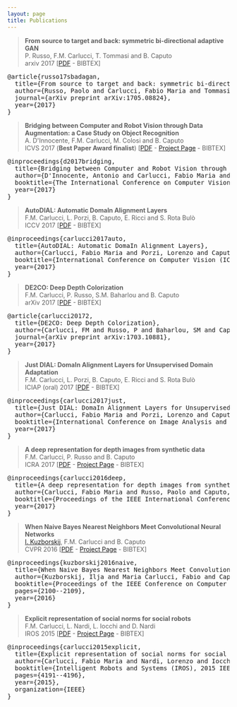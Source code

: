 ```yaml
---
layout: page
title: Publications
---
```

> **From source to target and back: symmetric bi-directional adaptive GAN**  
P. Russo, F.M. Carlucci, T. Tommasi and B. Caputo  
arxiv 2017 [<a href="https://arxiv.org/pdf/1705.08824">PDF</a> - <span class="bibtex">BIBTEX</span>]

<pre class="bibitem">
@article{russo17sbadagan,
  title={From source to target and back: symmetric bi-directional adaptive GAN},
  author={Russo, Paolo and Carlucci, Fabio Maria and Tommasi, Tatiana and Caputo, Barbara},
  journal={arXiv preprint arXiv:1705.08824},
  year={2017}
}
</pre>

> **Bridging between Computer and Robot Vision through Data Augmentation: a Case Study on Object Recognition**  
A. D'Innocente, F.M. Carlucci, M. Colosi and B. Caputo  
ICVS 2017 (**Best Paper Award finalist**) [<a href="https://arxiv.org/pdf/1705.02139">PDF</a> - <a href="https://sites.google.com/view/robocrop/">Project Page</a> - <span class="bibtex">BIBTEX</span>]

<pre class="bibitem">
@inproceedings{d2017bridging,
  title={Bridging between Computer and Robot Vision through Data Augmentation: a Case Study on Object Recognition},
  author={D'Innocente, Antonio and Carlucci, Fabio Maria and Colosi, Mirco and Caputo, Barbara},
  booktitle={The International Conference on Computer Vision Systems, ICVS},
  year={2017}
}
</pre>

> **AutoDIAL: Automatic DomaIn Alignment Layers**  
F.M. Carlucci, L. Porzi, B. Caputo, E. Ricci and S. Rota Bulò  
ICCV 2017 [<a href="https://arxiv.org/pdf/1704.08082">PDF</a> - <span class="bibtex">BIBTEX</span>]

<pre class="bibitem">
@inproceedings{carlucci2017auto,
  title={AutoDIAL: Automatic DomaIn Alignment Layers},
  author={Carlucci, Fabio Maria and Porzi, Lorenzo and Caputo, Barbara and Ricci, Elisa and Bulo, Samuel Rota},
  booktitle={International Conference on Computer Vision (ICCV)},
  year={2017}
}
</pre>

> **DE2CO: Deep Depth Colorization**  
F.M. Carlucci, P. Russo, S.M. Baharlou and B. Caputo  
arXiv 2017 [<a href="https://arxiv.org/pdf/1703.10881">PDF</a> - <span class="bibtex">BIBTEX</span>]

<pre class="bibitem">
@article{carlucci20172,
  title={DE2CO: Deep Depth Colorization},
  author={Carlucci, FM and Russo, P and Baharlou, SM and Caputo, B},
  journal={arXiv preprint arXiv:1703.10881},
  year={2017}
}
</pre>

> **Just DIAL: DomaIn Alignment Layers for Unsupervised Domain Adaptation**  
F.M. Carlucci, L. Porzi, B. Caputo, E. Ricci and S. Rota Bulò  
ICIAP (oral) 2017 [<a href="https://arxiv.org/pdf/1702.06332">PDF</a> - <span class="bibtex">BIBTEX</span>]

<pre class="bibitem">
@inproceedings{carlucci2017just,
  title={Just DIAL: DomaIn Alignment Layers for Unsupervised Domain Adaptation},
  author={Carlucci, Fabio Maria and Porzi, Lorenzo and Caputo, Barbara and Ricci, Elisa and Bulo, Samuel Rota},
  booktitle={International Conference on Image Analysis and Processing, ICIAP},
  year={2017}
}
</pre>

> **A deep representation for depth images from synthetic data**  
F.M. Carlucci, P. Russo and B. Caputo  
ICRA 2017 [<a href="https://arxiv.org/pdf/1609.09713">PDF</a> - <a href="https://sites.google.com/site/vandaldepthnet/">Project Page</a> - <span class="bibtex">BIBTEX</span>]

<pre class="bibitem">
@inproceedings{carlucci2016deep,
  title={A deep representation for depth images from synthetic data},
  author={Carlucci, Fabio Maria and Russo, Paolo and Caputo, Barbara},
  booktitle={Proceedings of the IEEE International Conference on Robotics and Automation, ICRA 2017},
  year={2017}
}
</pre>

> **When Naive Bayes Nearest Neighbors Meet Convolutional Neural Networks**  
[I. Kuzborskij](http://idiap.ch/~ikuzbor/), F.M. Carlucci and B. Caputo  
CVPR 2016 [<a href="http://www.cv-foundation.org/openaccess/content_cvpr_2016/papers/Kuzborskij_When_Naive_Bayes_CVPR_2016_paper.pdf">PDF</a> - <a href="https://sites.google.com/site/nbnncnn/">Project Page</a> - <span class="bibtex">BIBTEX</span>]

<pre class="bibitem">
@inproceedings{kuzborskij2016naive,
  title={When Naive Bayes Nearest Neighbors Meet Convolutional Neural Networks},
  author={Kuzborskij, Ilja and Maria Carlucci, Fabio and Caputo, Barbara},
  booktitle={Proceedings of the IEEE Conference on Computer Vision and Pattern Recognition},
  pages={2100--2109},
  year={2016}
}
</pre>

> **Explicit representation of social norms for social robots**  
F.M. Carlucci, L. Nardi, L. Iocchi and D. Nardi  
IROS 2015 [<a href="http://www.dis.uniroma1.it/~iocchi/publications/iocchi-iros15.pdf">PDF</a> - <a href="https://sites.google.com/site/socialrobotplanning/">Project Page</a> - <span class="bibtex">BIBTEX</span>]

<pre class="bibitem">
@inproceedings{carlucci2015explicit,
  title={Explicit representation of social norms for social robots},
  author={Carlucci, Fabio Maria and Nardi, Lorenzo and Iocchi, Luca and Nardi, Daniele},
  booktitle={Intelligent Robots and Systems (IROS), 2015 IEEE/RSJ International Conference on},
  pages={4191--4196},
  year={2015},
  organization={IEEE}
}
</pre>
<script>
$(document).ready(function(){
  $('span.bibtex').attr('title', 'Shows bibtex entry');
  $('span.bibtex').append('<img class="clipboard" src="{{ site.baseurl }}/public/images/clipboard.png"/>');
  $('span.bibtex img').attr('title', 'Copy bibtex entry'); 
  // adding target attr
  $('a:contains("PDF")').attr('target','_blank');
  $('a:contains("Project Page")').attr('target','_blank');
  // handling bibtex items
  $('span.bibtex').click(function(){
    var bibitem = $(this).parents('blockquote').next('.bibitem');
    bibitem.toggle();
  });

  $('img.clipboard').click(function(){
    var bibitem = $(this).parents('blockquote').next('.bibitem');
    copyToClipboard(bibitem.text());
    var pbloc = $(this).parents('p');
    var copiedText = $('<span> - Copied! </span>').fadeOut(2000, function(){$(this).remove()});
    pbloc.append(copiedText);
  });
});
</script>
